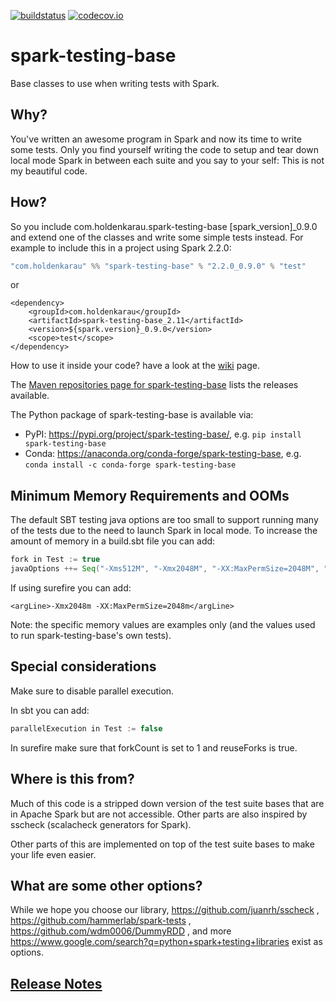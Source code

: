 [![buildstatus](https://travis-ci.org/holdenk/spark-testing-base.svg?branch=master)](https://travis-ci.org/holdenk/spark-testing-base)
[![codecov.io](http://codecov.io/github/holdenk/spark-testing-base/coverage.svg?branch=master)](http://codecov.io/github/holdenk/spark-testing-base?branch=master)

# spark-testing-base

Base classes to use when writing tests with Spark.

## Why?

You've written an awesome program in Spark and now its time to write some tests. Only you find yourself writing the code to setup and tear down local mode Spark in between each suite and you say to your self:
This is not my beautiful code.

## How?

So you include com.holdenkarau.spark-testing-base [spark_version]_0.9.0 and extend one of the classes and write some simple tests instead.  For example to include this in a project using Spark 2.2.0:

```scala
"com.holdenkarau" %% "spark-testing-base" % "2.2.0_0.9.0" % "test"
```

or

```
<dependency>
    <groupId>com.holdenkarau</groupId>
    <artifactId>spark-testing-base_2.11</artifactId>
    <version>${spark.version}_0.9.0</version>
    <scope>test</scope>
</dependency>
```

How to use it inside your code? have a look at the [wiki](https://github.com/holdenk/spark-testing-base/wiki) page.

The [Maven repositories page for spark-testing-base](https://mvnrepository.com/artifact/com.holdenkarau) lists the releases available.

The Python package of spark-testing-base is available via:
* PyPI: https://pypi.org/project/spark-testing-base/, e.g. `pip install spark-testing-base`
* Conda: https://anaconda.org/conda-forge/spark-testing-base, e.g. `conda install -c conda-forge spark-testing-base`

## Minimum Memory Requirements and OOMs

The default SBT testing java options are too small to support running many of the tests due to the need to launch Spark in local mode. To increase the amount of memory in a build.sbt file you can add:

```scala
fork in Test := true
javaOptions ++= Seq("-Xms512M", "-Xmx2048M", "-XX:MaxPermSize=2048M", "-XX:+CMSClassUnloadingEnabled")
```

If using surefire you can add:

```
<argLine>-Xmx2048m -XX:MaxPermSize=2048m</argLine>
```

Note: the specific memory values are examples only (and the values used to run spark-testing-base's own tests).

## Special considerations

Make sure to disable parallel execution.

In sbt you can add:

```scala
parallelExecution in Test := false
```

In surefire make sure that forkCount is set to 1 and reuseForks is true.

## Where is this from?

Much of this code is a stripped down version of the test suite bases that are in Apache Spark but are not accessible. Other parts are also inspired by sscheck (scalacheck generators for Spark).

Other parts of this are implemented on top of the test suite bases to make your life even easier.

## What are some other options?

While we hope you choose our library, https://github.com/juanrh/sscheck , https://github.com/hammerlab/spark-tests , https://github.com/wdm0006/DummyRDD , and more https://www.google.com/search?q=python+spark+testing+libraries exist as options.

## [Release Notes](RELEASE_NOTES.md)
